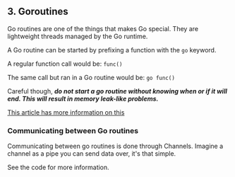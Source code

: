 ## 3. Goroutines
Go routines are one of the things that makes Go special.
They are lightweight threads managed by the Go runtime. 

A Go routine can be started by prefixing a function with the ```go``` keyword.

A regular function call would be:
```func()```

The same call but ran in a Go routine would be:
```go func()```

Careful though, ***do not start a go routine without knowing when or if it will end. This will result in memory leak-like problems.***

[This article has more information on this](https://dave.cheney.net/2016/12/22/never-start-a-goroutine-without-knowing-how-it-will-stop)

### Communicating between Go routines
Communicating between go routines is done through Channels. 
Imagine a channel as a pipe you can send data over, it's that simple.

See the code for more information.